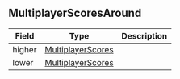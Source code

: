 ## MultiplayerScoresAround

Field  | Type                                    | Description
------ | --------------------------------------- | -----------
higher | [MultiplayerScores](#multiplayerscores) |  |
lower  | [MultiplayerScores](#multiplayerscores) |  |
